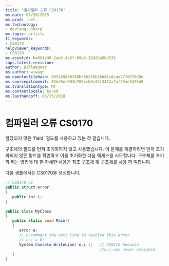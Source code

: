 ```yaml
---
title: "컴파일러 오류 CS0170"
ms.date: 07/20/2015
ms.prod: .net
ms.technology:
- devlang-csharp
ms.topic: article
f1_keywords:
- CS0170
helpviewer_keywords:
- CS0170
ms.assetid: ba881e38-2abf-4a5f-b9e6-28d26a5bd235
caps.latest.revision: 
author: BillWagner
ms.author: wiwagn
ms.openlocfilehash: 495469400358b586238b36d41c0cae77fd570d9e
ms.sourcegitcommit: 83dd5ec003e788ccb3e33f3412a7af39ae347646
ms.translationtype: MT
ms.contentlocale: ko-KR
ms.lasthandoff: 03/15/2018
---
```

# <a name="compiler-error-cs0170"></a>컴파일러 오류 CS0170
할당되지 않은 'field' 필드를 사용하고 있는 것 같습니다.  
  
 구조체의 필드를 먼저 초기화하지 않고 사용했습니다. 이 문제를 해결하려면 먼저 초기화되지 않은 필드를 확인하고 이를 초기화한 다음 액세스를 시도합니다. 구조체를 초기화 하는 방법에 대 한 자세한 내용은 참조 [구조체](../../csharp/programming-guide/classes-and-structs/structs.md) 및 [구조체를 사용 하 여](../../csharp/programming-guide/classes-and-structs/using-structs.md)합니다.  
  
 다음 샘플에서는 CS0170을 생성합니다.  
  
```csharp  
// CS0170.cs  
public struct error  
{  
   public int i;  
}  
  
public class MyClass  
{  
   public static void Main()  
   {  
      error e;  
      // uncomment the next line to resolve this error  
      // e.i = 0;  
      System.Console.WriteLine( e.i );   // CS0170 because   
                                         //e.i was never assigned  
   }  
}  
```
